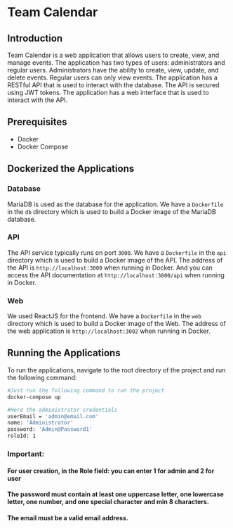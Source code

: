 # Team Calendar
## Introduction

Team Calendar is a web application that allows users to create, view, and manage events. The application has two types of users: administrators and regular users. Administrators have the ability to create, view, update, and delete events. Regular users can only view events. The application has a RESTful API that is used to interact with the database. The API is secured using JWT tokens. The application has a web interface that is used to interact with the API.

## Prerequisites

- Docker
- Docker Compose

## Dockerized the Applications

### Database

MariaDB is used as the database for the application. We have a `Dockerfile` in the `db` directory which is used to build a Docker image of the MariaDB database.

### API

The API service typically runs on port `3000`. We have a `Dockerfile` in the `api` directory which is used to build a Docker image of the API.
The address of the API is `http://localhost:3000` when running in Docker.
And you can access the API documentation at `http://localhost:3000/api` when running in Docker.

### Web
We used ReactJS for the frontend. We have a `Dockerfile` in the `web` directory which is used to build a Docker image of the Web. 
The address of the web application is `http://localhost:3002` when running in Docker.

## Running the Applications

To run the applications, navigate to the root directory of the project and run the following command:

```bash
#Just run the following command to run the project
docker-compose up

#Here the administrator credentials
userEmail = 'admin@email.com'
name: 'Administrator'
password: 'Admin@Password1'
roleId: 1
```
### Important: 
#### For user creation, in the Role field: you can enter 1 for admin and  2 for user 
#### The password must contain at least one uppercase letter, one lowercase letter, one number, and one special character and min 8 characters.
#### The email must be a valid email address.


